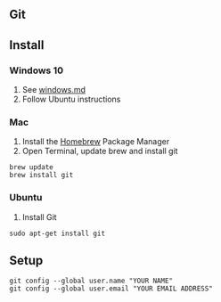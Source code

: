 ## Git

## Install

### Windows 10
1. See [windows.md](../windows.md)
2. Follow Ubuntu instructions

### Mac
1. Install the [Homebrew](http://brew.sh/) Package Manager
2. Open Terminal, update brew and install git

```
brew update
brew install git
```
### Ubuntu

1. Install Git

```
sudo apt-get install git
```

## Setup

```
git config --global user.name "YOUR NAME"
git config --global user.email "YOUR EMAIL ADDRESS"
```

